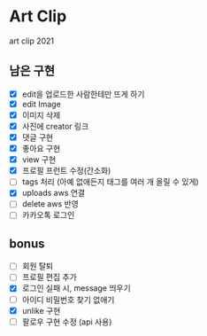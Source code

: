 # Art Clip

art clip 2021

## 남은 구현

- [x] edit을 업로드한 사람한테만 뜨게 하기
- [x] edit Image
- [x] 이미지 삭제
- [x] 사진에 creator 링크
- [x] 댓글 구현
- [x] 좋아요 구현
- [x] view 구현
- [x] 프로필 프런트 수정(간소화)
- [ ] tags 처리 (아예 없애든지 태그를 여러 개 올릴 수 있게)
- [x] uploads aws 연결
- [ ] delete aws 반영
- [ ] 카카오톡 로그인

## bonus

- [ ] 회원 탈퇴
- [ ] 프로필 편집 추가
- [x] 로그인 실패 시, message 띄우기
- [ ] 아이디 비밀번호 찾기 없애기
- [x] unlike 구현
- [ ] 팔로우 구현 수정 (api 사용)